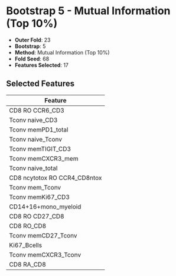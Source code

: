 # Bootstrap 5 - Mutual Information (Top 10%)

- **Outer Fold**: 23
- **Bootstrap**: 5
- **Method**: Mutual Information (Top 10%)
- **Fold Seed**: 68
- **Features Selected**: 17

## Selected Features

| Feature |
|---------|
| CD8 RO CCR6_CD3 |
| Tconv naive_CD3 |
| Tconv memPD1_total |
| Tconv naive_Tconv |
| Tconv memTIGIT_CD3 |
| Tconv memCXCR3_mem |
| Tconv naive_total |
| CD8 ncytotox RO CCR4_CD8ntox |
| Tconv mem_Tconv |
| Tconv memKi67_CD3 |
| CD14+16+mono_myeloid |
| CD8 RO CD27_CD8 |
| CD8 RO_CD8 |
| Tconv memCD27_Tconv |
| Ki67_Bcells |
| Tconv memCXCR3_Tconv |
| CD8 RA_CD8 |
